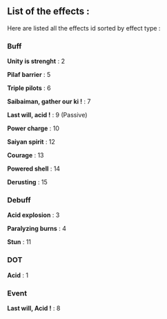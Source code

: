 ## List of the effects :

Here are listed all the effects id sorted by effect type :

### Buff

**Unity is strenght** : 2

**Pilaf barrier** : 5

**Triple pilots** : 6

**Saibaiman, gather our ki !** : 7

**Last will, acid !** : 9 (Passive)

**Power charge** : 10

**Saiyan spirit** : 12

**Courage** : 13

**Powered shell** : 14

**Derusting** : 15

### Debuff

**Acid explosion** : 3

**Paralyzing burns** : 4

**Stun** : 11

### DOT

**Acid** : 1

### Event

**Last will, Acid !** : 8